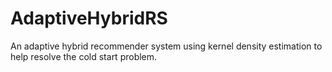# AdaptiveHybridRS
An adaptive hybrid recommender system using kernel density estimation to help resolve the cold start problem.
